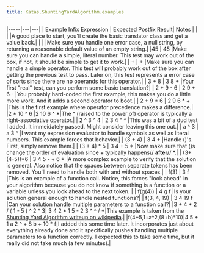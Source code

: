 ```yaml
---
title: Katas.ShuntingYardAlgorithm.examples
---
```


|-----|---|---|
| Example Infix Expression | Expected Postfix Result| Notes |
| <empty string> | <empty string> |A good place to start, you'll create the basic translator class and get a value back.|
| <null> | <empty string> |Make sure you handle one error case, a null string, by returning a reasonable default value of an empty string.|
|45 | 45 |Make sure you can handle a simple, literal number. This test may work out of the box, if not, it should be simple to get it to work.|
| + | + |Make sure you can handle a simple operator. This test will probably work out of the box after getting the previous test to pass. Later on, this test represents a error case of sorts since there are no operands for this operator.|
| 3 + 8 | 3 8 + |Your first "real" test, can you perform some basic translation?|
| 2 + 9 - 6 | 2 9 + 6 - |You probably hard-coded the first example, this makes you do a little more work. And it adds a second operator to boot.|
| 2 + 9 * 6 | 2 9 6 * + |This is the first example where operator precedence makes a difference.|
|2 * 10 ^ 6 |2  10  6  ^  *|The ^ (raised to the power of) operator is typically a right-associative operator.|
| 2 ^ 3 ^ 4 | 2 3 4 ^ ^ |This was a bit of a dud test I added. It immeidately passed. Might consider leaving this one out.|
| a ^ 3 | a 3 ^ |I want my expression evaluator to handle symbols as well as literal numbers. This example forces that behavior.|
| (3 + 4) | 3 4 + |Handle ()'s. First, simply remove them.|
| (3 + 4) * 5 | 3 4 + 5 * |Now make sure that ()s change the order of evaluation since + typically happens// **after**// *.|
| (3+(4-5))*6 | 3 4 5 - + 6 * |A more complex example to verify that the solution is general. Also notice that the spaces between separate tokens has been removed. You'll need to handle both with and without spaces.|
| f(3) | 3 f |This is an example of a function call. Notice, this forces "look ahead" in your algorithm because you do not know if something is a function or a variable unless you look ahead to the next token. |
| f(g(4)) | 4 g f |Is your solution general enough to handle nested functions?|
| f(3, 4, 19) | 3 4 19 f |Can your solution handle multiple parameters to a function call?|
|3 + 4 * 2 / ( 1 - 5 ) ^ 2 ^ 3| 3 4 2 * 1 5 - 2 3 ^ ^ / +|This example is taken from the [Shunting Yard Algorithm writeup on wikipedia](http://en.wikipedia.org/wiki/Shunting_yard_algorithm).|
|f(4+5,1+a^2,(8+b)*10)|4 5 + 1 a 2 ^ + 8 b + 10 * f|I added this some time later. It incorporates just about everything already done and it specifically pushes handling multiple parameters to a function correctly. I expected this to take some time, but it really did not take much (a few minutes).|

